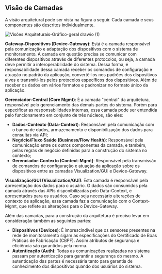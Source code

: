 ## Visão de Camadas

A visão arquitetural pode ser vista na figura a seguir. Cada camada e seus componentes são descritos individualmente.

![Visões Arquiteturais-Gráfico-geral drawio (1)](https://github.com/Bwenkoi/Conf-eHealth-Documentation/assets/28735848/460d7f73-e146-41e8-9d8c-7d099fa30dd1)

**Gateway-Dispositivos (Device-Gateway)**: Está é a camada responsável pela comunicação e adaptação dos dispositivos com o sistema de monitoramento. A camada em questão precisa se comunicar com diferentes dispositivos através de diferentes protocolos, ou seja, a camada deve permitir a interoperabilidade do sistema. Dessa forma, é responsabilidade dessa camada receber os comandos de configuração e atuação no padrão da aplicação, convertê-los nos padrões dos dispositivos alvos e transmiti-los pelos protocolos específicos dos dispositivos. Além de receber os dados em vários formatos e padronizar no formato único da aplicação.

**Gerenciador-Central (Core Mgmt)**: É a camada "central" da arquitetura, responsável pelo gerenciamento das demais partes do sistema. Porém para especificar as responsabilidades internas, essa camada pode ser entendida pelo funcionamento em conjunto de três núcleos, são eles:

* **Dados-Contexto (Data-Context)**: Responsável pela comunicação com o banco de dados, armazenamento e disponibilização dos dados para consultas via API;
* **Negócio/Fluxo Saúde (Business/Flow Health)**: Responsável pela comunicação entre os outros componentes da camada, e também, pelas regras de negócio definidas para a construção do sistema no contexto;
* **Gerenciador-Contexto (Context-Mgmt)**: Responsável pela transmissão de comandos de configuração e atuação da aplicação sobre os dispositivos entre as camadas Visualization/GUI e Device-Gateway.

**Visualização/GUI (Visualization/GUI)**: Esta camada é responsável pela apresentação dos dados para o usuário. O dados são consumidos pela camada através das APIs disponibilizadas pelo Data-Context, e apresentados para os usuários. Caso seja necessário alterações de contexto de aplicação, essa camada faz a comunicação com o Context-Mgmt, que reflete as alterações para o Device-Gateway.

Além das camadas, para a construção da arquitetura é preciso levar em consideração também as seguintes partes:
* **Dispositivos (Devices)**: É imprescindível que os sensores presentes na rede de monitoramento sigam as especificações do Certificado de Boas Práticas de Fabricação (CBPF). Assim atributos de segurança e eficiência são garantidos pela norma.
* **Autenticação (Auth)**: Todas as comunicações realizadas no sistema passam por autenticação para garantir a segurança do mesmo. A autenticação das partes é necessária tanto para garantia de conhecimento dos dispositivos quando dos usuários do sistema.
